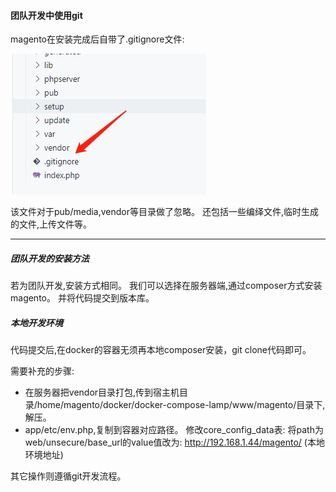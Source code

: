 #### 团队开发中使用git

magento在安装完成后自带了.gitignore文件:

![](images/27.webp)

该文件对于pub/media,vendor等目录做了忽略。
还包括一些编绎文件,临时生成的文件,上传文件等。

------

##### 团队开发的安装方法

若为团队开发,安装方式相同。
我们可以选择在服务器端,通过composer方式安装magento。
并将代码提交到版本库。

##### 本地开发环境

代码提交后,在docker的容器无须再本地composer安装，git clone代码即可。

需要补充的步骤:

- 在服务器把vendor目录打包,传到宿主机目录/home/magento/docker/docker-compose-lamp/www/magento/目录下,解压。
- app/etc/env.php,复制到容器对应路径。
  修改core_config_data表:
  将path为web/unsecure/base_url的value值改为:
  http://192.168.1.44/magento/ (本地环境地址)

其它操作则遵循git开发流程。

